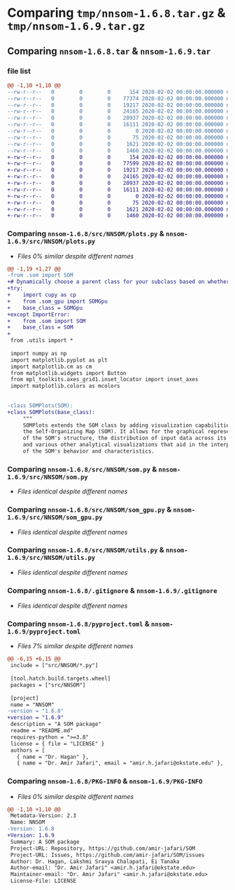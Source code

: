 # Comparing `tmp/nnsom-1.6.8.tar.gz` & `tmp/nnsom-1.6.9.tar.gz`

## Comparing `nnsom-1.6.8.tar` & `nnsom-1.6.9.tar`

### file list

```diff
@@ -1,10 +1,10 @@
--rw-r--r--   0        0        0      154 2020-02-02 00:00:00.000000 nnsom-1.6.8/src/NNSOM/__init__.py
--rw-r--r--   0        0        0    77374 2020-02-02 00:00:00.000000 nnsom-1.6.8/src/NNSOM/plots.py
--rw-r--r--   0        0        0    19217 2020-02-02 00:00:00.000000 nnsom-1.6.8/src/NNSOM/som.py
--rw-r--r--   0        0        0    24165 2020-02-02 00:00:00.000000 nnsom-1.6.8/src/NNSOM/som_gpu.py
--rw-r--r--   0        0        0    20937 2020-02-02 00:00:00.000000 nnsom-1.6.8/src/NNSOM/utils.py
--rw-r--r--   0        0        0    16111 2020-02-02 00:00:00.000000 nnsom-1.6.8/.gitignore
--rw-r--r--   0        0        0        0 2020-02-02 00:00:00.000000 nnsom-1.6.8/LICENSE
--rw-r--r--   0        0        0       75 2020-02-02 00:00:00.000000 nnsom-1.6.8/README.md
--rw-r--r--   0        0        0     1621 2020-02-02 00:00:00.000000 nnsom-1.6.8/pyproject.toml
--rw-r--r--   0        0        0     1460 2020-02-02 00:00:00.000000 nnsom-1.6.8/PKG-INFO
+-rw-r--r--   0        0        0      154 2020-02-02 00:00:00.000000 nnsom-1.6.9/src/NNSOM/__init__.py
+-rw-r--r--   0        0        0    77599 2020-02-02 00:00:00.000000 nnsom-1.6.9/src/NNSOM/plots.py
+-rw-r--r--   0        0        0    19217 2020-02-02 00:00:00.000000 nnsom-1.6.9/src/NNSOM/som.py
+-rw-r--r--   0        0        0    24165 2020-02-02 00:00:00.000000 nnsom-1.6.9/src/NNSOM/som_gpu.py
+-rw-r--r--   0        0        0    20937 2020-02-02 00:00:00.000000 nnsom-1.6.9/src/NNSOM/utils.py
+-rw-r--r--   0        0        0    16111 2020-02-02 00:00:00.000000 nnsom-1.6.9/.gitignore
+-rw-r--r--   0        0        0        0 2020-02-02 00:00:00.000000 nnsom-1.6.9/LICENSE
+-rw-r--r--   0        0        0       75 2020-02-02 00:00:00.000000 nnsom-1.6.9/README.md
+-rw-r--r--   0        0        0     1621 2020-02-02 00:00:00.000000 nnsom-1.6.9/pyproject.toml
+-rw-r--r--   0        0        0     1460 2020-02-02 00:00:00.000000 nnsom-1.6.9/PKG-INFO
```

### Comparing `nnsom-1.6.8/src/NNSOM/plots.py` & `nnsom-1.6.9/src/NNSOM/plots.py`

 * *Files 0% similar despite different names*

```diff
@@ -1,19 +1,27 @@
-from .som import SOM
+# Dynamically choose a parent class for your subclass based on whether CuPy is available
+try:
+    import cupy as cp
+    from .som_gpu import SOMGpu
+    base_class = SOMGpu
+except ImportError:
+    from .som import SOM
+    base_class = SOM
+
 from .utils import *
 
 import numpy as np
 import matplotlib.pyplot as plt
 import matplotlib.cm as cm
 from matplotlib.widgets import Button
 from mpl_toolkits.axes_grid1.inset_locator import inset_axes
 import matplotlib.colors as mcolors
 
 
-class SOMPlots(SOM):
+class SOMPlots(base_class):
     """
     SOMPlots extends the SOM class by adding visualization capabilities to
     the Self-Organizing Map (SOM). It allows for the graphical representation
     of the SOM's structure, the distribution of input data across its neurons,
     and various other analytical visualizations that aid in the interpretation
     of the SOM's behavior and characteristics.
```

### Comparing `nnsom-1.6.8/src/NNSOM/som.py` & `nnsom-1.6.9/src/NNSOM/som.py`

 * *Files identical despite different names*

### Comparing `nnsom-1.6.8/src/NNSOM/som_gpu.py` & `nnsom-1.6.9/src/NNSOM/som_gpu.py`

 * *Files identical despite different names*

### Comparing `nnsom-1.6.8/src/NNSOM/utils.py` & `nnsom-1.6.9/src/NNSOM/utils.py`

 * *Files identical despite different names*

### Comparing `nnsom-1.6.8/.gitignore` & `nnsom-1.6.9/.gitignore`

 * *Files identical despite different names*

### Comparing `nnsom-1.6.8/pyproject.toml` & `nnsom-1.6.9/pyproject.toml`

 * *Files 7% similar despite different names*

```diff
@@ -6,15 +6,15 @@
 include = ["src/NNSOM/*.py"]
 
 [tool.hatch.build.targets.wheel]
 packages = ["src/NNSOM"]
 
 [project]
 name = "NNSOM"
-version = "1.6.8"
+version = "1.6.9"
 description = "A SOM package"
 readme = "README.md"
 requires-python = ">=3.8"
 license = { file = "LICENSE" }
 authors = [
   { name = "Dr. Hagan" },
   { name = "Dr. Amir Jafari", email = "amir.h.jafari@okstate.edu" },
```

### Comparing `nnsom-1.6.8/PKG-INFO` & `nnsom-1.6.9/PKG-INFO`

 * *Files 0% similar despite different names*

```diff
@@ -1,10 +1,10 @@
 Metadata-Version: 2.3
 Name: NNSOM
-Version: 1.6.8
+Version: 1.6.9
 Summary: A SOM package
 Project-URL: Repository, https://github.com/amir-jafari/SOM
 Project-URL: Issues, https://github.com/amir-jafari/SOM/issues
 Author: Dr. Hagan, Lakshmi Sravya Chalapati, Ei Tanaka
 Author-email: "Dr. Amir Jafari" <amir.h.jafari@okstate.edu>
 Maintainer-email: "Dr. Amir Jafari" <amir.h.jafari@okstate.edu>
 License-File: LICENSE
```

